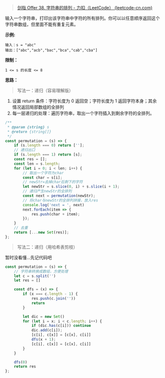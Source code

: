 > [剑指 Offer 38. 字符串的排列 - 力扣（LeetCode） (leetcode-cn.com)](https://leetcode-cn.com/problems/zi-fu-chuan-de-pai-lie-lcof/)

输入一个字符串，打印出该字符串中字符的所有排列。你可以以任意顺序返回这个字符串数组，但里面不能有重复元素。

 

**示例:**

```
输入：s = "abc"
输出：["abc","acb","bac","bca","cab","cba"]
```



**限制：**

`1 <= s 的长度 <= 8`



**思路：**

> 写法一：递归（容易理解版）

1. 设置 return 条件：字符长度为 0 返回空；字符长度为 1 返回字符本身；其余情况返回局部数组的全排列
2. 每一层递归的处理：遍历字符串，取出一个字符插入到剩余字符的全排列。

```js
/**
 * @param {string} s
 * @return {string[]}
 */
const permutation = (s) => {
    if (s.length === 0) return [''];
    // 递归出口
    if (s.length === 1) return [s];
    const res = [];
    const len = s.length;
    for (let i = 0; i < len; i++) {
        // 取出一个字符为char
        const char = s[i];
        // newStr=去掉char后剩下的字符
        let newStr = s.slice(0, i) + s.slice(i + 1);
        // 递归产生newStr的全排列
        const next = permutation(newStr);
        // 将char与newStr的全排列拼接，放入res
        console.log('next = ', next)
        next.forEach(item => {
            res.push(char + item);
        });
    }
    // 去重
    return [...new Set(res)];
};
```



> 写法二：递归（用哈希表剪枝）

暂时没看懂…先记代码吧

```js
const permutation = (s) => {
    // 字符串转换成数组，方便处理
    let c = s.split('')
    let res = []

    const dfs = (x) => {
        if (x === c.length - 1) {
            res.push(c.join(''))
            return
        }

        let dic = new Set()
        for (let i = x; i < c.length; i++) {
            if (dic.has(c[i])) continue
            dic.add(c[i]);
            [c[i], c[x]] = [c[x], c[i]]
            dfs(x + 1);
            [c[i], c[x]] = [c[x], c[i]]
        }
    }

    dfs(0)
    return res
};
```

